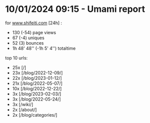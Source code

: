 # 10/01/2024 09:15 - Umami report
for www.shifeiti.com [24h] :

 - 130 (-54) page views
 - 67 (-4) uniques
 - 52 (3) bounces
 - 1h 48' 48'' (-1h 5' 4'') totaltime


top 10 urls:
 - 25x [/]
 - 23x [/blog/2022-12-09/]
 - 22x [/blog/2023-01-12/]
 - 21x [/blog/2022-05-07/]
 - 10x [/blog/2022-12-22/]
 - 3x [/blog/2023-02-03/]
 - 3x [/blog/2022-05-24/]
 - 3x [/wiki/]
 - 2x [/about/]
 - 2x [/blog/categories/]


